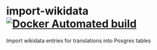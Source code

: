 # import-wikidata [![Docker Automated build](https://img.shields.io/docker/automated/openmaptiles/import-wikidata.svg)](https://hub.docker.com/r/openmaptiles/import-wikidata/)
Import wikidata entries for translations into Posgres tables
